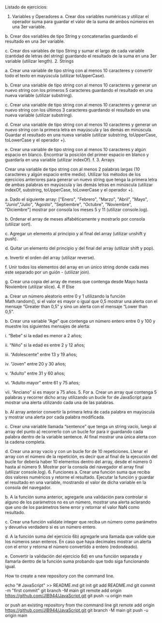 Listado de ejercicios:
 1. Variables y Operadores
 a. Crear dos variables numéricas y utilizar el operador suma para guardar el valor de la suma de ambos números en una 3er variable.

 b. Crear dos variables de tipo String y concatenarlas guardando el resultado en una 3er variable.

 c. Crear dos variables de tipo String y sumar el largo de cada variable (cantidad de letras del string) guardando el resultado de la suma en una 3er variable (utilizar length).
 2. Strings
 
 a. Crear una variable de tipo string con al menos 10 caracteres y convertir todo el texto en mayúscula (utilizar toUpperCase).

 b. Crear una variable de tipo string con al menos 10 caracteres y generar un nuevo string con los primeros 5 caracteres guardando el resultado en una nueva variable (utilizar substring).

 c. Crear una variable de tipo string con al menos 10 caracteres y generar un nuevo string con los últimos 3 caracteres guardando el resultado en una nueva variable (utilizar substring).

 d. Crear una variable de tipo string con al menos 10 caracteres y generar un nuevo string con la primera letra en mayúscula y las demás en minúscula. Guardar el resultado en una nueva variable (utilizar substring, toUpperCase, toLowerCase y el operador +).
 
 e. Crear una variable de tipo string con al menos 10 caracteres y algún espacio en blanco. Encontrar la posición del primer espacio en blanco y guardarla en una variable (utilizar indexOf).
 f.
 3. Arrays
 
 Crear una variable de tipo string con al menos 2 palabras largas (10 caracteres y algún espacio entre medio). Utilizar los métodos de los ejercicios anteriores para generar un nuevo string que tenga la primera letra de ambas palabras en mayúscula y las demás letras en minúscula (utilizar indexOf, substring, toUpperCase, toLowerCase y el operador +).
 
 a. Dado el siguiente array: ["Enero", "Febrero", "Marzo", "Abril", "Mayo", "Junio","Julio", "Agosto", "Septiembre", "Octubre", "Noviembre", "Diciembre"] mostrar por consola los meses 5 y 11 (utilizar console.log).
 
 b. Ordenar el array de meses alfabéticamente y mostrarlo por consola (utilizar sort).
 
 c. Agregar un elemento al principio y al final del array (utilizar unshift y push).
 
 d. Quitar un elemento del principio y del final del array (utilizar shift y pop).
 
 e. Invertir el orden del array (utilizar reverse).
 
 f. Unir todos los elementos del array en un único string donde cada mes este
 separado por un guión - (utilizar join).
 
 g. Crear una copia del array de meses que contenga desde Mayo hasta Noviembre (utilizar slice).
4. If Else
 
 a. Crear un número aleatorio entre 0 y 1 utilizando la función Math.random(), si el valor es mayor o igual que 0,5 mostrar una alerta con el mensaje “Greater than 0,5” y sino un alerta con el mensaje “Lower than 0,5”.
 
 b. Crear una variable “Age” que contenga un número entero entre 0 y 100 y
 muestre los siguientes mensajes de alerta:
 
 i. “Bebe” si la edad es menor a 2 años;
 
 ii. “Niño” si la edad es entre 2 y 12 años;
 
 iii. “Adolescente” entre 13 y 19 años;
 
 iv. “Joven” entre 20 y 30 años;
 
 v. “Adulto” entre 31 y 60 años;
 
 vi. “Adulto mayor” entre 61 y 75 años;
 
 vii. “Anciano” si es mayor a 75 años.
 5. For
 a. Crear un array que contenga 5 palabras y recorrer dicho array utilizando un bucle for de JavaScript para mostrar una alerta utilizando cada una de las palabras.

 b. Al array anterior convertir la primera letra de cada palabra en mayúscula y
 mostrar una alerta por cada palabra modificada.

 c. Crear una variable llamada “sentence” que tenga un string vacío, luego al array del punto a) recorrerlo con un bucle for para ir guardando cada palabra dentro de la variable sentence. Al final mostrar una única alerta con la cadena completa.

 d. Crear una array vacío y con un bucle for de 10 repeticiones. Llenar el array con
 el número de la repetición, es decir que al final de la ejecución del bucle for
 debería haber 10 elementos dentro del array, desde el número 0 hasta al número
 9. Mostrar por la consola del navegador el array final (utilizar console.log).
 6. Funciones
 a. Crear una función suma que reciba dos valores numéricos y retorne el resultado.
 Ejecutar la función y guardar el resultado en una variable, mostrando el valor de dicha variable en la consola del navegador.

 b. A la función suma anterior, agregarle una validación para controlar si alguno de los parámetros no es un número, mostrar una alerta aclarando que uno de los parámetros tiene error y retornar el valor NaN como resultado.

 c. Crear una función validate integer que reciba un número como parámetro y devuelva verdadero si es un número entero.

 d. A la función suma del ejercicio 6b) agregarle una llamada que valide que los números sean enteros. En caso que haya decimales mostrar un alerta con el error y retorna el número convertido a entero (redondeado).

 e. Convertir la validación del ejercicio 6d) en una función separada y llamarla dentro de la función suma probando que todo siga funcionando igual.

How to create a new repository con the command line.
 
echo "# JavaScript" >> README.md
git init
git add README.md
git commit -m "first commit"
git branch -M main
git remote add origin https://github.com/JIB944/JavaScript.git
git push -u origin main

or push an existing repository from the command line
git remote add origin https://github.com/JIB944/JavaScript.git
git branch -M main
git push -u origin main